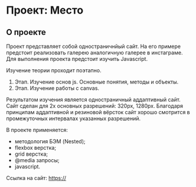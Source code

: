 # Проект: Место

## О проекте

Проект представляет собой одностраничнйый сайт. На его примере предстоит реализовать галерею аналогичную галерее в инстаграме. Для выполнения проекта предстоит изучить Javascript.

Изучение теории проходит поэтапно.
1. Этап. Изучение основ js. Основные понятия, методы и объекты.
2. Этап. Изучение работы с canvas.

Результатом изучения является одностраничный аддаптивный сайт. 
Сайт сделан для 2х основных разрешений: 320px, 1280px. Благодаря принципам аддаптивной и резиновой вёрсток сайт хорошо смотрится в промежуточных интервалах указанных разрешений.

В проекте применяется:
- методология БЭМ (Nested);
- flexbox верстка;
- grid верстка;
- @media запросы;
- javascript.

Ссылка на сайт: [https://](https://)
